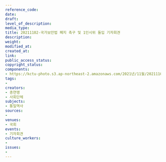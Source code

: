 ```yaml
---
reference_code: 
date: 
draft: 
level_of_description: 
media_type: 
title: 20211102-국가보안법 폐지 촉구 및 1인시위 돌입 기자회견
description: 
weight: 
modified_at: 
created_at: 
link: 
public_access_status: 
copyright_status: 
components:
- https://kctu-photo.s3.ap-northeast-2.amazonaws.com/2021년/11월/20211102-국가보안법+폐지+촉구+및+1인시위+돌입+기자회견/404413_63570_5241.jpg
tags:
- 
creators:
- 총연맹
- 사회단체
subjects:
- 통일역사
sources:
- 
venues:
- 국회
events:
- 기자회견
culture_workers:
- 
issues:
- 
---
```

